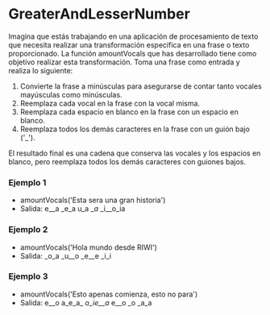 # GreaterAndLesserNumber
Imagina que estás trabajando en una aplicación de procesamiento de texto que necesita realizar una transformación específica en una frase o texto proporcionado. La función amountVocals que has desarrollado tiene como objetivo realizar esta transformación. Toma una frase como entrada y realiza lo siguiente:

1. Convierte la frase a minúsculas para asegurarse de contar tanto vocales mayúsculas como minúsculas.
2. Reemplaza cada vocal en la frase con la vocal misma.
3. Reemplaza cada espacio en blanco en la frase con un espacio en blanco.
4. Reemplaza todos los demás caracteres en la frase con un guión bajo ('_').

El resultado final es una cadena que conserva las vocales y los espacios en blanco, pero reemplaza todos los demás caracteres con guiones bajos.

### Ejemplo 1
- amountVocals('Esta sera una gran historia') 
- Salida: e__a _e_a u_a __a_ _i__o_ia

### Ejemplo 2
- amountVocals('Hola mundo desde RIWI') 
- Salida: _o_a _u__o _e__e _i_i

### Ejemplo 3
- amountVocals('Esto apenas comienza, esto no para')
- Salida: e__o a_e_a_ _o_ie__a_ e__o _o _a_a
